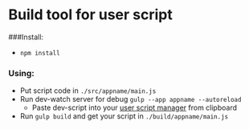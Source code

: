 # Build tool for user script

###Install:
* `npm install`

### Using:

* Put script code in `./src/appname/main.js`
* Run dev-watch server for debug `gulp --app appname --autoreload`
    * Paste dev-script into your [user script manager](https://chrome.google.com/webstore/search/user%20script) from clipboard
* Run `gulp build` and get your script in `./build/appname/main.js`
